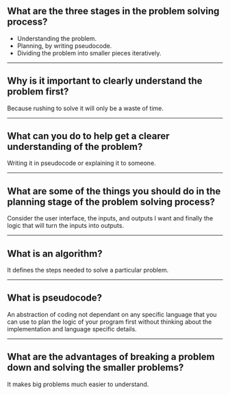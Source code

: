 ## **What are the three stages in the problem solving process?**

- Understanding the problem.
- Planning, by writing pseudocode.
- Dividing the problem into smaller pieces iteratively.

---

## **Why is it important to clearly understand the problem first?**

Because rushing to solve it will only be a waste of time.

---

## **What can you do to help get a clearer understanding of the problem?**

Writing it in pseudocode or explaining it to someone.

---

## **What are some of the things you should do in the planning stage of the problem solving process?**

Consider the user interface, the inputs, and outputs I want and finally the logic that will turn the inputs into outputs.

---

## **What is an algorithm?**

It defines the steps needed to solve a particular problem.

---

## **What is pseudocode?**

An abstraction of coding not dependant on any specific language that you can use to plan the logic of your program first without thinking about the implementation and language specific details.

---

## **What are the advantages of breaking a problem down and solving the smaller problems?**

It makes big problems much easier to understand.
